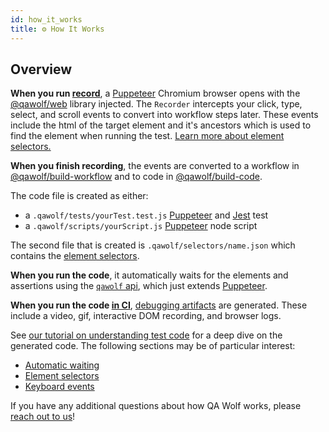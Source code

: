 ```yaml
---
id: how_it_works
title: ⚙️ How It Works
---
```


## Overview

**When you run [record](cli#npx-qawolf-record-url-name)**, a [Puppeteer](https://pptr.dev/) Chromium browser opens with the [@qawolf/web](https://github.com/qawolf/qawolf/tree/master/packages/web) library injected. The `Recorder` intercepts your click, type, select, and scroll events to convert into workflow steps later. These events include the html of the target element and it's ancestors which is used to find the element when running the test. [Learn more about element selectors.](review_test_code#element-selectors)

**When you finish recording**, the events are converted to a workflow in [@qawolf/build-workflow](https://github.com/qawolf/qawolf/tree/master/packages/build-workflow) and to code in [@qawolf/build-code](https://github.com/qawolf/qawolf/tree/master/packages/build-code).

The code file is created as either:

- a `.qawolf/tests/yourTest.test.js` [Puppeteer](https://pptr.dev/) and [Jest](https://jestjs.io/) test
- a `.qawolf/scripts/yourScript.js` [Puppeteer](https://pptr.dev/) node script

The second file that is created is `.qawolf/selectors/name.json` which contains the [element selectors](review_test_code#element-selectors).

**When you run the code**, it automatically waits for the elements and assertions using the [`qawolf` api](api), which just extends [Puppeteer](https://pptr.dev/).

**When you run the code [in CI](set_up_ci)**, [debugging artifacts](set_up_ci#-debug) are generated. These include a video, gif, interactive DOM recording, and browser logs.

See [our tutorial on understanding test code](review_test_code) for a deep dive on the generated code. The following sections may be of particular interest:

- [Automatic waiting](review_test_code#automatic-waiting)
- [Element selectors](review_test_code#element-selectors)
- [Keyboard events](review_test_code#keyboard-events)

If you have any additional questions about how QA Wolf works, please [reach out to us](https://gitter.im/qawolf/community)!
